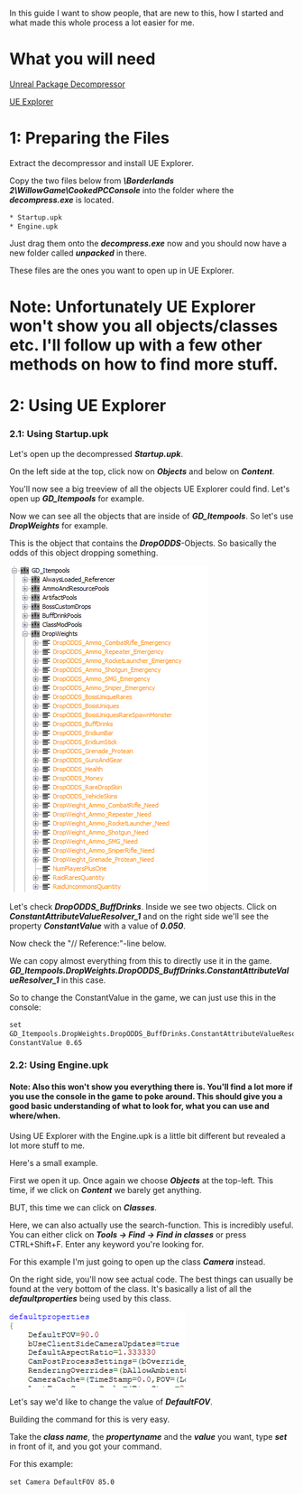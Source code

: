 In this guide I want to show people, that are new to this, how I started and what made this whole process a lot easier for me.

# What you will need

[Unreal Package Decompressor](http://www.gildor.org/downloads)

[UE Explorer](http://eliotvu.com/portfolio/view/21/ue-explorer)


# 1: Preparing the Files

Extract the decompressor and install UE Explorer.

Copy the two files below from ***\Borderlands 2\WillowGame\CookedPCConsole*** into the folder where the ***decompress.exe*** is located.

	* Startup.upk
	* Engine.upk

Just drag them onto the ***decompress.exe*** now and you should now have a new folder called ***unpacked*** in there.

These files are the ones you want to open up in UE Explorer.

# Note: Unfortunately UE Explorer won't show you all objects/classes etc. I'll follow up with a few other methods on how to find more stuff.

# 2: Using UE Explorer
### 2.1: Using Startup.upk

Let's open up the decompressed ***Startup.upk***.

On the left side at the top, click now on ***Objects*** and below on ***Content***.

You'll now see a big treeview of all the objects UE Explorer could find. Let's open up
***GD_Itempools*** for example.

Now we can see all the objects that are inside of ***GD_Itempools***.
So let's use ***DropWeights*** for example.

This is the object that contains the ***DropODDS***-Objects. So basically the odds of this object dropping something.

![StartupOverview](./images/StartupOverview.png)

Let's check ***DropODDS_BuffDrinks***. Inside we see two objects. Click on ***ConstantAttributeValueResolver_1*** and on the right side we'll see the property ***ConstantValue*** with a value of ***0.050***.

Now check the "// Reference:"-line below.

We can copy almost everything from this to directly use it in the game.
***GD_Itempools.DropWeights.DropODDS_BuffDrinks.ConstantAttributeValueResolver_1*** in this case.

So to change the ConstantValue in the game, we can just use this in the console:

```
set GD_Itempools.DropWeights.DropODDS_BuffDrinks.ConstantAttributeValueResolver_1 ConstantValue 0.65
```

### 2.2: Using Engine.upk
#### Note: Also this won't show you everything there is. You'll find a lot more if you use the console in the game to poke around. This should give you a good basic understanding of what to look for, what you can use and where/when.

Using UE Explorer with the Engine.upk is a little bit different but revealed a lot more stuff to me.

Here's a small example.

First we open it up. Once again we choose ***Objects*** at the top-left.
This time, if we click on ***Content*** we barely get anything.

BUT, this time we can click on ***Classes***.

Here, we can also actually use the search-function. This is incredibly useful.
You can either click on ***Tools -> Find -> Find in classes*** or press CTRL+Shift+F. Enter any keyword you're looking for.

For this example I'm just going to open up the class ***Camera*** instead.

On the right side, you'll now see actual code.
The best things can usually be found at the very bottom of the class. It's basically a list of all the ***defaultproperties*** being used by this class.

![DefProp](./images/DefProp.png)

Let's say we'd like to change the value of ***DefaultFOV***.

Building the command for this is very easy.

Take the ***class name***, the ***propertyname*** and the ***value*** you want, type ***set*** in front of it, and you got your command.

For this example:

```set Camera DefaultFOV 85.0```
